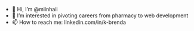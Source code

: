 - 👋 Hi, I’m @miinhaii
- 👀 I’m interested in pivoting careers from pharmacy to web development 
- 📫 How to reach me: linkedin.com/in/k-brenda

<!---
miinhaii/miinhaii is a ✨ special ✨ repository because its `README.md` (this file) appears on your GitHub profile.
You can click the Preview link to take a look at your changes.
--->
